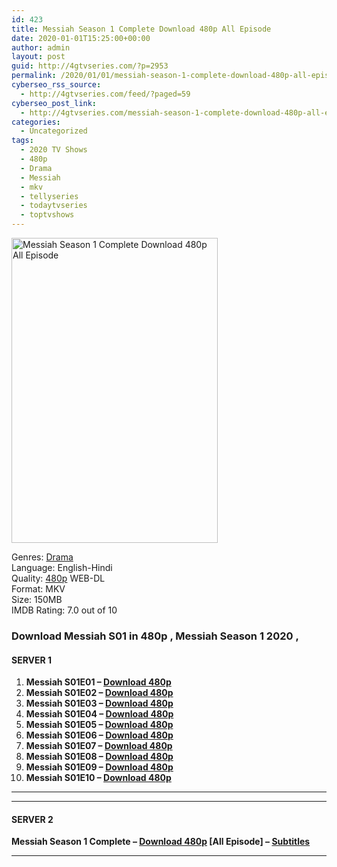 ```yaml
---
id: 423
title: Messiah Season 1 Complete Download 480p All Episode
date: 2020-01-01T15:25:00+00:00
author: admin
layout: post
guid: http://4gtvseries.com/?p=2953
permalink: /2020/01/01/messiah-season-1-complete-download-480p-all-episode-2/
cyberseo_rss_source:
  - http://4gtvseries.com/feed/?paged=59
cyberseo_post_link:
  - http://4gtvseries.com/messiah-season-1-complete-download-480p-all-episode/
categories:
  - Uncategorized
tags:
  - 2020 TV Shows
  - 480p
  - Drama
  - Messiah
  - mkv
  - tellyseries
  - todaytvseries
  - toptvshows
---
```

<img loading="lazy" class="aligncenter" src="https://3.bp.blogspot.com/-lXIcbC_FaWs/Xgy3FSOvv0I/AAAAAAAAAwA/SnRSDx5JF54NelxLBvELK3s3tkhQzLRZgCK4BGAYYCw/s1600/Messiah%2BSeason%2B1.jpg" alt="Messiah Season 1 Complete Download 480p All Episode" width="330" height="488" />

Genres:&nbsp;<a href="http://4gtvseries.com/tag/drama/" data-wpel-link="internal">Drama</a>  
Language: English-Hindi  
Quality:&nbsp;<a href="http://4gtvseries.com/tag/480p/" data-wpel-link="internal">480p</a> WEB-DL  
Format: MKV  
Size: 150MB  
IMDB Rating: 7.0 out of 10

### **Download Messiah S01 in 480p , Messiah Season 1 2020 ,&nbsp;**

#### <span><strong>SERVER 1</strong></span>

  1. **Messiah S01E01 – <a href="http://slink.dl480p.xyz/u0qqrhj" data-wpel-link="external" target="_blank" rel="nofollow external noopener noreferrer" class="wpel-icon-left"><i class="wpel-icon fa fa-download" aria-hidden="true"></i>Download 480p</a>**
  2. **Messiah S01E02 – <a href="http://slink.dl480p.xyz/Atwrnvv" data-wpel-link="external" target="_blank" rel="nofollow external noopener noreferrer" class="wpel-icon-left"><i class="wpel-icon fa fa-download" aria-hidden="true"></i>Download 480p</a>**
  3. **Messiah S01E03 – <a href="http://slink.dl480p.xyz/Ozto" data-wpel-link="external" target="_blank" rel="nofollow external noopener noreferrer" class="wpel-icon-left"><i class="wpel-icon fa fa-download" aria-hidden="true"></i>Download 480p</a>**
  4. **Messiah S01E04 – <a href="http://slink.dl480p.xyz/r4H4cNV" data-wpel-link="external" target="_blank" rel="nofollow external noopener noreferrer" class="wpel-icon-left"><i class="wpel-icon fa fa-download" aria-hidden="true"></i>Download 480p</a>**
  5. **Messiah S01E05 – <a href="http://slink.dl480p.xyz/8FDp2F" data-wpel-link="external" target="_blank" rel="nofollow external noopener noreferrer" class="wpel-icon-left"><i class="wpel-icon fa fa-download" aria-hidden="true"></i>Download 480p</a>**
  6. **Messiah S01E06 – <a href="http://slink.dl480p.xyz/Mo7x9kR" data-wpel-link="external" target="_blank" rel="nofollow external noopener noreferrer" class="wpel-icon-left"><i class="wpel-icon fa fa-download" aria-hidden="true"></i>Download 480p</a>**
  7. **Messiah S01E07 – <a href="http://slink.dl480p.xyz/xIMCNAY" data-wpel-link="external" target="_blank" rel="nofollow external noopener noreferrer" class="wpel-icon-left"><i class="wpel-icon fa fa-download" aria-hidden="true"></i>Download 480p</a>**
  8. **Messiah S01E08 – <a href="http://slink.dl480p.xyz/xcYLwOCh" data-wpel-link="external" target="_blank" rel="nofollow external noopener noreferrer" class="wpel-icon-left"><i class="wpel-icon fa fa-download" aria-hidden="true"></i>Download 480p</a>**
  9. **Messiah S01E09 – <a href="http://slink.dl480p.xyz/Hute" data-wpel-link="external" target="_blank" rel="nofollow external noopener noreferrer" class="wpel-icon-left"><i class="wpel-icon fa fa-download" aria-hidden="true"></i>Download 480p</a>**
 10. **Messiah S01E10 – <a href="http://slink.dl480p.xyz/cmn2" data-wpel-link="external" target="_blank" rel="nofollow external noopener noreferrer" class="wpel-icon-left"><i class="wpel-icon fa fa-download" aria-hidden="true"></i>Download 480p</a>**

* * *

* * *

#### <span><strong>SERVER 2</strong></span>

**Messiah Season 1 Complete – <a href="http://dl480p.xyz/3098/" data-wpel-link="external" target="_blank" rel="nofollow external noopener noreferrer" class="wpel-icon-left"><i class="wpel-icon fa fa-download" aria-hidden="true"></i>Download 480p</a> [All Episode] – <a href="https://subscene.com/subtitles/messiah-first-season" data-wpel-link="external" target="_blank" rel="nofollow external noopener noreferrer" class="wpel-icon-left"><i class="wpel-icon fa fa-download" aria-hidden="true"></i>Subtitles</a>**

* * *

<div align="center">
</div>